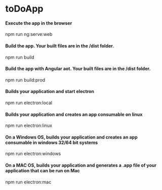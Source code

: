 # toDoApp
#### Execute the app in the browser
npm run ng:serve:web
#### Build the app. Your built files are in the /dist folder.
npm run build
#### Build the app with Angular aot. Your built files are in the /dist folder.
npm run build:prod
#### Builds your application and start electron
npm run electron:local
#### Builds your application and creates an app consumable on linux
npm run electron:linux
#### On a Windows OS, builds your application and creates an app consumable in windows 32/64 bit systems
npm run electron:windows
#### On a MAC OS, builds your application and generates a .app file of your application that can be run on Mac
npm run electron:mac
